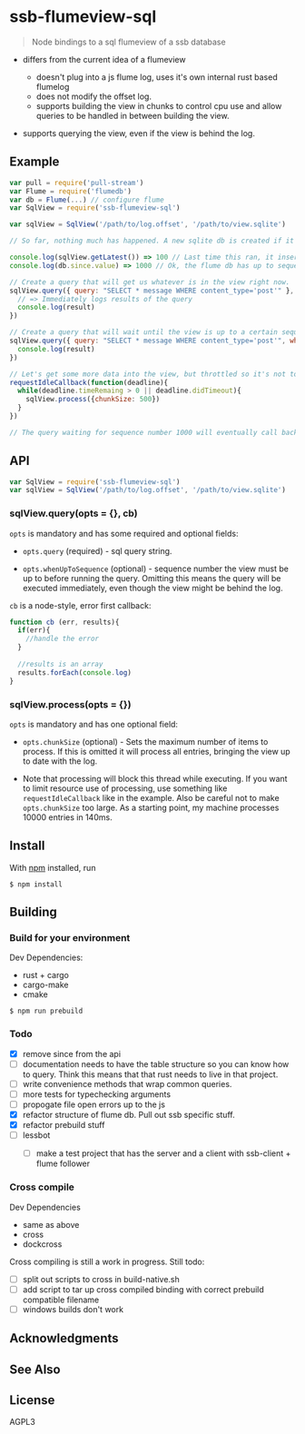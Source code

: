 # ssb-flumeview-sql 

> Node bindings to a sql flumeview of a ssb database 

- differs from the current idea of a flumeview
  - doesn't plug into a js flume log, uses it's own internal rust based flumelog
  - does not modify the offset log.
  - supports building the view in chunks to control cpu use and allow queries to be handled in between building the view.

- supports querying the view, even if the view is behind the log.

## Example

```js
var pull = require('pull-stream')
var Flume = require('flumedb')
var db = Flume(...) // configure flume
var SqlView = require('ssb-flumeview-sql')

var sqlView = SqlView('/path/to/log.offset', '/path/to/view.sqlite') 

// So far, nothing much has happened. A new sqlite db is created if it doesn't exist. No indexing is happening automatically.

console.log(sqlView.getLatest()) => 100 // Last time this ran, it inserted up to sequence number 100 in the view.
console.log(db.since.value) => 1000 // Ok, the flume db has up to sequence 1000, so the view is behind the log.

// Create a query that will get us whatever is in the view right now.
sqlView.query({ query: "SELECT * message WHERE content_type='post'" }, function(err, result){
  // => Immediately logs results of the query
  console.log(result)
})

// Create a query that will wait until the view is up to a certain sequence 
sqlView.query({ query: "SELECT * message WHERE content_type='post'", whenUpToSequence: 1000 }, function(err, result){
  console.log(result)
})

// Let's get some more data into the view, but throttled so it's not too cpu hungry. (Assumes you can use `requestIdleCallback`)
requestIdleCallback(function(deadline){
  while(deadline.timeRemaing > 0 || deadline.didTimeout){
    sqlView.process({chunkSize: 500})
  }
})

// The query waiting for sequence number 1000 will eventually call back when enough items are added to the view.

```

## API

```js
var SqlView = require('ssb-flumeview-sql')
var sqlView = SqlView('/path/to/log.offset', '/path/to/view.sqlite') 
```

### sqlView.query(opts = {}, cb)

`opts` is mandatory and has some required and optional fields:

- `opts.query` (required) - sql query string.

- `opts.whenUpToSequence` (optional) - sequence number the view must be up to before running the query. Omitting this means the query will be executed immediately, even though the view might be behind the log.

`cb` is a node-style, error first callback:

```js
function cb (err, results){
  if(err){
    //handle the error
  }
  
  //results is an array
  results.forEach(console.log)
}
```

### sqlView.process(opts = {})

`opts` is mandatory and has one optional field:

- `opts.chunkSize` (optional) - Sets the maximum number of items to process. If this is omitted it will process all entries, bringing the view up to date with the log.

- Note that processing will block this thread while executing. If you want to limit resource use of processing, use something like `requestIdleCallback` like in the example. Also be careful not to make `opts.chunkSize` too large. As a starting point, my machine processes 10000 entries in 140ms.

## Install

With [npm](https://npmjs.org/) installed, run

```
$ npm install 
```

## Building

### Build for your environment

Dev Dependencies:
  - rust + cargo
  - cargo-make
  - cmake

```
$ npm run prebuild
```

### Todo

- [x] remove since from the api
- [ ] documentation needs to have the table structure so you can know how to query. Think this means that that rust needs to live in that project.
- [ ] write convenience methods that wrap common queries.
- [ ] more tests for typechecking arguments
- [ ] propogate file open errors up to the js
- [x] refactor structure of flume db. Pull out ssb specific stuff.
- [x] refactor prebuild stuff
- [ ] lessbot
  - [ ] make a test project that has the server and a client with ssb-client + flume follower


### Cross compile

Dev Dependencies
  - same as above
  - cross
  - dockcross

Cross compiling is still a work in progress. Still todo:
  - [ ] split out scripts to cross in build-native.sh
  - [ ] add script to tar up cross compiled binding with correct prebuild compatible filename
  - [ ] windows builds don't work

## Acknowledgments

## See Also

## License

AGPL3
